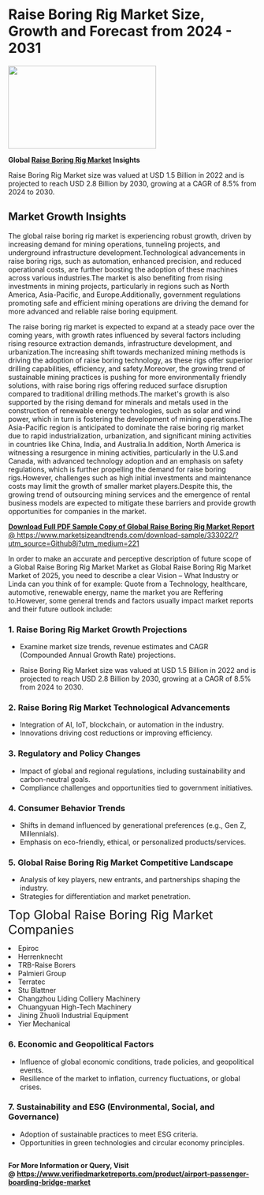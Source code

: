 <H1>Raise Boring Rig Market Size, Growth and Forecast from 2024 - 2031</H1><img class="aligncenter size-medium wp-image-584254" src="https://thirdeyenews.in/wp-content/uploads/2024/09/Global-Market-Research-300x168.jpeg" alt="" width="300" height="168" /><p><strong>Global&nbsp;<a href="https://www.marketsizeandtrends.com/download-sample/333022/?utm_source=Github8j?utm_medium=221">Raise Boring Rig Market</a> Insights</strong></p><p>Raise Boring Rig Market size was valued at USD 1.5 Billion in 2022 and is projected to reach USD 2.8 Billion by 2030, growing at a CAGR of 8.5% from 2024 to 2030.</p><p><h2>Market Growth Insights</h2> <p>The global raise boring rig market is experiencing robust growth, driven by increasing demand for mining operations, tunneling projects, and underground infrastructure development.Technological advancements in raise boring rigs, such as automation, enhanced precision, and reduced operational costs, are further boosting the adoption of these machines across various industries.The market is also benefiting from rising investments in mining projects, particularly in regions such as North America, Asia-Pacific, and Europe.Additionally, government regulations promoting safe and efficient mining operations are driving the demand for more advanced and reliable raise boring equipment.</p> <p><a href="#"></a></p> <p>The raise boring rig market is expected to expand at a steady pace over the coming years, with growth rates influenced by several factors including rising resource extraction demands, infrastructure development, and urbanization.The increasing shift towards mechanized mining methods is driving the adoption of raise boring technology, as these rigs offer superior drilling capabilities, efficiency, and safety.Moreover, the growing trend of sustainable mining practices is pushing for more environmentally friendly solutions, with raise boring rigs offering reduced surface disruption compared to traditional drilling methods.The market's growth is also supported by the rising demand for minerals and metals used in the construction of renewable energy technologies, such as solar and wind power, which in turn is fostering the development of mining operations.The Asia-Pacific region is anticipated to dominate the raise boring rig market due to rapid industrialization, urbanization, and significant mining activities in countries like China, India, and Australia.In addition, North America is witnessing a resurgence in mining activities, particularly in the U.S.and Canada, with advanced technology adoption and an emphasis on safety regulations, which is further propelling the demand for raise boring rigs.However, challenges such as high initial investments and maintenance costs may limit the growth of smaller market players.Despite this, the growing trend of outsourcing mining services and the emergence of rental business models are expected to mitigate these barriers and provide growth opportunities for companies in the market.<p><a href="#"></p><p><span class=""><strong>Download Full PDF Sample Copy of Global Raise Boring Rig Market Report</strong> @ <a href="https://www.marketsizeandtrends.com/download-sample/333022/?utm_source=Github8j?utm_medium=221" target="_blank">https://www.marketsizeandtrends.com/download-sample/333022/?utm_source=Github8j?utm_medium=221</a></span></p><p>In order to make an accurate and perceptive description of future scope of a Global&nbsp;Raise Boring Rig Market Market as Global&nbsp;Raise Boring Rig Market Market of 2025, you need to describe a clear Vision &ndash; What Industry or Linda can you think of for example: Quote from a Technology, healthcare, automotive, renewable energy, name the market you are Reffering to.However, some general trends and factors usually impact market reports and their future outlook include:</p><h3>1.&nbsp;<strong>Raise Boring Rig Market Growth Projections</strong></h3><ul><li>Examine market size trends, revenue estimates and CAGR (Compounded Annual Growth Rate) projections.</li><li><p>Raise Boring Rig Market size was valued at USD 1.5 Billion in 2022 and is projected to reach USD 2.8 Billion by 2030, growing at a CAGR of 8.5% from 2024 to 2030.</p></li></ul><h3>2.&nbsp;<strong>Raise Boring Rig Market Technological Advancements</strong></h3><ul><li>Integration of AI, IoT, blockchain, or automation in the industry.</li><li>Innovations driving cost reductions or improving efficiency.</li></ul><h3>3.&nbsp;<strong>Regulatory and Policy Changes</strong></h3><ul><li>Impact of global and regional regulations, including sustainability and carbon-neutral goals.</li><li>Compliance challenges and opportunities tied to government initiatives.</li></ul><h3>4.&nbsp;<strong>Consumer Behavior Trends</strong></h3><ul><li>Shifts in demand influenced by generational preferences (e.g., Gen Z, Millennials).</li><li>Emphasis on eco-friendly, ethical, or personalized products/services.</li></ul><h3>5.&nbsp;<strong>Global Raise Boring Rig Market Competitive Landscape</strong></h3><ul><li>Analysis of key players, new entrants, and partnerships shaping the industry.</li><li>Strategies for differentiation and market penetration.</li></ul><p data-pm-slice="1 1 []"><span style="color: inherit; font-family: inherit; font-size: 25px;">Top Global Raise Boring Rig Market Companies</span></p><div class="" data-test-id=""><p><li>Epiroc</li><li> Herrenknecht</li><li> TRB-Raise Borers</li><li> Palmieri Group</li><li> Terratec</li><li> Stu Blattner</li><li> Changzhou Liding Colliery Machinery</li><li> Chuangyuan High-Tech Machinery</li><li> Jining Zhuoli Industrial Equipment</li><li> Yier Mechanical</li></p></div><h3>6.&nbsp;<strong>Economic and Geopolitical Factors</strong></h3><ul><li>Influence of global economic conditions, trade policies, and geopolitical events.</li><li>Resilience of the market to inflation, currency fluctuations, or global crises.</li></ul><h3>7.&nbsp;<strong>Sustainability and ESG (Environmental, Social, and Governance)</strong></h3><ul><li>Adoption of sustainable practices to meet ESG criteria.</li><li>Opportunities in green technologies and circular economy principles.</li></ul><h2><strong style="font-size: 14px;">For More Information or Query, Visit @&nbsp;</strong><a style="background-color: #ffffff; font-size: 14px;" href="https://www.marketsizeandtrends.com/report/raise-boring-rig-market/" target="_blank">https://www.verifiedmarketreports.com/product/airport-passenger-boarding-bridge-market</a></h2>